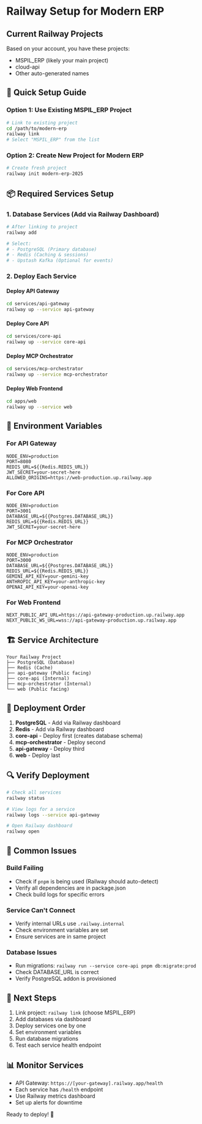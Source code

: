 # Railway Setup for Modern ERP

## Current Railway Projects
Based on your account, you have these projects:
- MSPIL_ERP (likely your main project)
- cloud-api
- Other auto-generated names

## 🚀 Quick Setup Guide

### Option 1: Use Existing MSPIL_ERP Project

```bash
# Link to existing project
cd /path/to/modern-erp
railway link
# Select "MSPIL_ERP" from the list
```

### Option 2: Create New Project for Modern ERP

```bash
# Create fresh project
railway init modern-erp-2025
```

## 📦 Required Services Setup

### 1. Database Services (Add via Railway Dashboard)

```bash
# After linking to project
railway add

# Select:
# - PostgreSQL (Primary database)
# - Redis (Caching & sessions)
# - Upstash Kafka (Optional for events)
```

### 2. Deploy Each Service

#### Deploy API Gateway
```bash
cd services/api-gateway
railway up --service api-gateway
```

#### Deploy Core API
```bash
cd services/core-api
railway up --service core-api
```

#### Deploy MCP Orchestrator
```bash
cd services/mcp-orchestrator
railway up --service mcp-orchestrator
```

#### Deploy Web Frontend
```bash
cd apps/web
railway up --service web
```

## 🔧 Environment Variables

### For API Gateway
```env
NODE_ENV=production
PORT=8080
REDIS_URL=${{Redis.REDIS_URL}}
JWT_SECRET=your-secret-here
ALLOWED_ORIGINS=https://web-production.up.railway.app
```

### For Core API
```env
NODE_ENV=production
PORT=3001
DATABASE_URL=${{Postgres.DATABASE_URL}}
REDIS_URL=${{Redis.REDIS_URL}}
JWT_SECRET=your-secret-here
```

### For MCP Orchestrator
```env
NODE_ENV=production
PORT=3000
DATABASE_URL=${{Postgres.DATABASE_URL}}
REDIS_URL=${{Redis.REDIS_URL}}
GEMINI_API_KEY=your-gemini-key
ANTHROPIC_API_KEY=your-anthropic-key
OPENAI_API_KEY=your-openai-key
```

### For Web Frontend
```env
NEXT_PUBLIC_API_URL=https://api-gateway-production.up.railway.app
NEXT_PUBLIC_WS_URL=wss://api-gateway-production.up.railway.app
```

## 🏗️ Service Architecture

```
Your Railway Project
├── PostgreSQL (Database)
├── Redis (Cache)
├── api-gateway (Public facing)
├── core-api (Internal)
├── mcp-orchestrator (Internal)
└── web (Public facing)
```

## 📝 Deployment Order

1. **PostgreSQL** - Add via Railway dashboard
2. **Redis** - Add via Railway dashboard
3. **core-api** - Deploy first (creates database schema)
4. **mcp-orchestrator** - Deploy second
5. **api-gateway** - Deploy third
6. **web** - Deploy last

## 🔍 Verify Deployment

```bash
# Check all services
railway status

# View logs for a service
railway logs --service api-gateway

# Open Railway dashboard
railway open
```

## 🚨 Common Issues

### Build Failing
- Check if `pnpm` is being used (Railway should auto-detect)
- Verify all dependencies are in package.json
- Check build logs for specific errors

### Service Can't Connect
- Verify internal URLs use `.railway.internal`
- Check environment variables are set
- Ensure services are in same project

### Database Issues
- Run migrations: `railway run --service core-api pnpm db:migrate:prod`
- Check DATABASE_URL is correct
- Verify PostgreSQL addon is provisioned

## 🎯 Next Steps

1. Link project: `railway link` (choose MSPIL_ERP)
2. Add databases via dashboard
3. Deploy services one by one
4. Set environment variables
5. Run database migrations
6. Test each service health endpoint

## 📊 Monitor Services

- API Gateway: `https://[your-gateway].railway.app/health`
- Each service has `/health` endpoint
- Use Railway metrics dashboard
- Set up alerts for downtime

Ready to deploy! 🚀